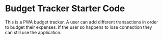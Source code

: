 # Budget Tracker Starter Code

This is a PWA budget tracker. A user can add different transactions in order to budget their expenses. If the user so happens to lose connection they can still use the application.